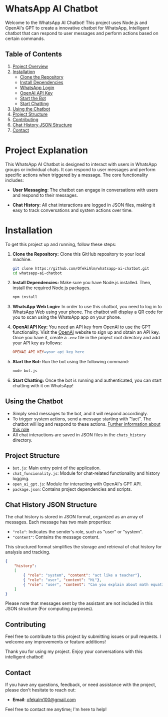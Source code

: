 # WhatsApp AI Chatbot

Welcome to the WhatsApp AI Chatbot! This project uses Node.js and OpenAI's GPT to create a innovative chatbot for WhatsApp, Intelligent chatbot that can respond to user messages and perform actions based on certain commands.

## Table of Contents

1. [Project Overview](#project-overview)
2. [Installation](#installation)
   - [Clone the Repository](#clone-the-repository)
   - [Install Dependencies](#install-dependencies)
   - [WhatsApp Login](#whatsapp-web-login)
   - [OpenAI API Key](#openai-api-key)
   - [Start the Bot](#start-the-bot)
   - [Start Chatting](#start-chatting)
3. [Using the Chatbot](#using-the-chatbot)
4. [Project Structure](#project-structure)
5. [Contributing](#contributing)
6. [Chat History JSON Structure](#chat-history-json-structure)
7. [Contact](#contact)

# Project Explanation

This WhatsApp AI Chatbot is designed to interact with users in WhatsApp groups or individual chats. It can respond to user messages and perform specific actions when triggered by a message. The core functionality includes:

 - **User Messaging**: The chatbot can engage in conversations with users and respond to their messages.

 - **Chat History**: All chat interactions are logged in JSON files, making it easy to track conversations and system actions over time.

 # Installation

 To get this project up and running, follow these steps:

1. **Clone the Repository:** Clone this GitHub repository to your local machine.
    ```bash
    git clone https://github.com/OfekiAlm/whatsapp-ai-chatbot.git
    cd whatsapp-ai-chatbot
    ```
2. **Install Dependencies:** Make sure you have Node.js installed. Then, install the required Node.js packages.
    ```bash
    npm install
    ```

3. **WhatsApp Web Login:** In order to use this chatbot, you need to log in to WhatsApp Web using your phone. The chatbot will display a QR code for you to scan using the WhatsApp app on your phone.

4. **OpenAI API Key:** You need an API key from OpenAI to use the GPT functionality. Visit the [OpenAI](https://platform.openai.com/account/api-keys) website to sign up and obtain an API key. Once you have it, create a `.env` file in the project root directory and add your API key as follows:
    ```makefile
    OPENAI_API_KEY=your_api_key_here
    ```

5. **Start the Bot:** Run the bot using the following command:
    ```bash
    node bot.js
    ```
6. **Start Chatting:** Once the bot is running and authenticated, you can start chatting with it on WhatsApp!


## Using the Chatbot

- Simply send messages to the bot, and it will respond accordingly.
- To trigger system actions, send a message starting with "!act". The chatbot will log and respond to these actions. [Further information about this role](https://community.openai.com/t/the-system-role-how-it-influences-the-chat-behavior/87353)
- All chat interactions are saved in JSON files in the `chats_history` directory.

## Project Structure

- `bot.js`: Main entry point of the application.
- `chat_funcionality.js`: Module for chat-related functionality and history logging.
- `open_ai_gpt.js`: Module for interacting with OpenAI's GPT API.
- `package.json`: Contains project dependencies and scripts.

## Chat History JSON Structure

The chat history is stored in JSON format, organized as an array of messages. Each message has two main properties:

- `"role"`: Indicates the sender's role, such as "user" or "system".
- `"content"`: Contains the message content.

This structured format simplifies the storage and retrieval of chat history for analysis and tracking.

```json
{
    "history": 
    [
        { "role": "system", "content": "act like a teacher"},
        { "role": "user", "content": "Hi"},
        { "role": "user", "content": "Can you explain about math equations?"}
    ]
}
```
Please note that messages sent by the assistant are not included in this JSON structure (For computing purposes).

## Contributing

Feel free to contribute to this project by submitting issues or pull requests. I welcome any improvements or feature additions!

Thank you for using my project. Enjoy your conversations with this intelligent chatbot!

## Contact

If you have any questions, feedback, or need assistance with the project, please don't hesitate to reach out:

- **Email**: [ofekalm100@gmail.com](mailto:ofekalm100@example.com)

Feel free to contact me anytime; I'm here to help!